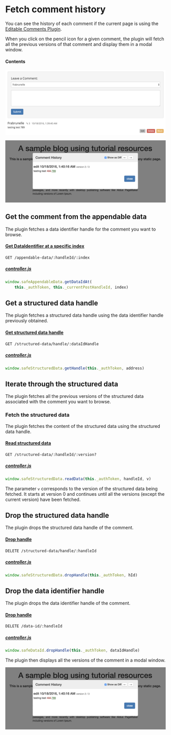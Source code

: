 # Fetch comment history

You can see the history of each comment if the current page is using the [Editable Comments Plugin](https://github.com/maidsafe/safe_examples/tree/master/editable_comments_plugin).

When you click on the pencil icon for a given comment, the plugin will fetch all the previous versions of that comment and display them in a modal window.

#### Contents

<!-- toc -->

![Fetch comment history](img/fetch-comment-history.png)

![Comment history modal](img/comment-history-modal.png)

## Get the comment from the appendable data

The plugin fetches a data identifier handle for the comment you want to browse.

#### [Get DataIdentifier at a specific index](https://github.com/maidsafe/rfcs/blob/master/text/0042-launcher-api-v0.6/api/appendable_data.md#get-data-id-of-a-data-at-appendable-data)

```
GET /appendable-data/:handleId/:index
```

##### [controller.js](https://github.com/maidsafe/safe_examples/blob/19cb638c3f02a4b9b9492e44f1527f6010c8e9ba/editable_comments_plugin/comments/src/controller.js#L141-L142)

```js
window.safeAppendableData.getDataIdAt(
    this._authToken, this._currentPostHandleId, index)
```

## Get a structured data handle

The plugin fetches a structured data handle using the data identifier handle previously obtained.

#### [Get structured data handle](https://api.safedev.org/low-level-api/structured-data/get-structured-data-handle.html)

```
GET /structured-data/handle/:dataIdHandle
```

##### [controller.js](https://github.com/maidsafe/safe_examples/blob/19cb638c3f02a4b9b9492e44f1527f6010c8e9ba/editable_comments_plugin/comments/src/controller.js#L145)

```js
window.safeStructuredData.getHandle(this._authToken, address)
```

## Iterate through the structured data

The plugin fetches all the previous versions of the structured data associated with the comment you want to browse.

### Fetch the structured data

The plugin fetches the content of the structured data using the structured data handle.

#### [Read structured data](https://api.safedev.org/low-level-api/structured-data/read-structured-data.html)

```
GET /structured-data/:handleId/:version?
```

##### [controller.js](https://github.com/maidsafe/safe_examples/blob/19cb638c3f02a4b9b9492e44f1527f6010c8e9ba/editable_comments_plugin/comments/src/controller.js#L135)

```js
window.safeStructuredData.readData(this._authToken, handleId, v)
```

The parameter `v` corresponds to the version of the structured data being fetched. It starts at version 0 and continues until all the versions (except the current version) have been fetched.

## Drop the structured data handle

The plugin drops the structured data handle of the comment.

#### [Drop handle](https://github.com/maidsafe/rfcs/blob/master/text/0042-launcher-api-v0.6/api/structured_data.md#drop-handle)

```
DELETE /structured-data/handle/:handleId
```

##### [controller.js](https://github.com/maidsafe/safe_examples/blob/19cb638c3f02a4b9b9492e44f1527f6010c8e9ba/editable_comments_plugin/comments/src/controller.js#L149)

```js
window.safeStructuredData.dropHandle(this._authToken, hId)
```

## Drop the data identifier handle

The plugin drops the data identifier handle of the comment.

#### [Drop handle](https://github.com/maidsafe/rfcs/blob/master/text/0042-launcher-api-v0.6/api/data_identifier.md#drop-handle)

```
DELETE /data-id/:handleId
```

##### [controller.js](https://github.com/maidsafe/safe_examples/blob/19cb638c3f02a4b9b9492e44f1527f6010c8e9ba/editable_comments_plugin/comments/src/controller.js#L151)

```js
window.safeDataId.dropHandle(this._authToken, dataIdHandle)
```

The plugin then displays all the versions of the comment in a modal window.

![Comment history modal](img/comment-history-modal.png)
